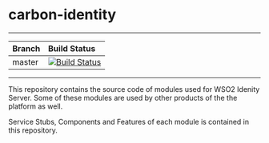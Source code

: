 carbon-identity
===============

---

|  Branch | Build Status |
| :------------ |:-------------
| master      | [![Build Status](https://wso2.org/jenkins/job/carbon-identity/badge/icon)](https://wso2.org/jenkins/job/carbon-identity) |


---

This repository contains the source code of modules used for WSO2 Idenity Server. Some of these modules are used by other products of the the platform as well. 

Service Stubs, Components and Features of each module is contained in this repository.
